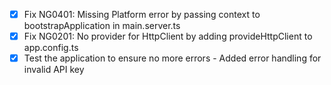 - [x] Fix NG0401: Missing Platform error by passing context to bootstrapApplication in main.server.ts
- [x] Fix NG0201: No provider for HttpClient by adding provideHttpClient to app.config.ts
- [x] Test the application to ensure no more errors - Added error handling for invalid API key
